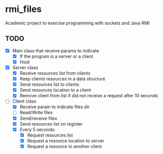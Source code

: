 # rmi_files
Academic project to exercise programming with sockets and Java RMI

## TODO

- [x] Main class that receive params to indicate 
  - [x] If the program is a server or a client
  - [x] Host
- [x] Server class
  - [x] Receive resources list from clients
  - [x] Keep clients resources in a data structure
  - [x] Send resources list to clients
  - [x] Send resources location to a client
  - [x] Remove client from list if did not receive a request after 10 seconds
- [ ] Client class
  - [x] Receive param to indicate files dir
  - [ ] Read/Write files
  - [x] Send/receive files
  - [x] Send resources list on register
  - [x] Every 5 seconds:
    - [x] Request resources list
    - [x] Request a resource location to server
    - [x] Request a resource to another client